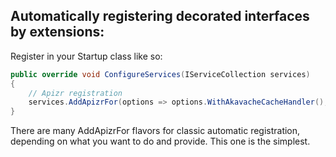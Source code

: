 ﻿<h2 id="classic-automatically">
Automatically registering decorated interfaces by extensions:
</h2>

Register in your Startup class like so:
```csharp
public override void ConfigureServices(IServiceCollection services)
{
    // Apizr registration
    services.AddApizrFor(options => options.WithAkavacheCacheHandler(), typeof(AnyClassFromServicesAssembly));
}
```

There are many AddApizrFor flavors for classic automatic registration, depending on what you want to do and provide.
This one is the simplest.